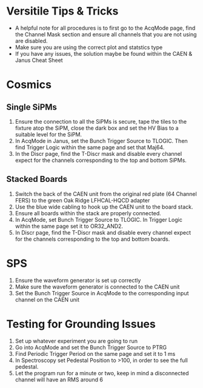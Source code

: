 # Versitile Tips & Tricks
- A helpful note for all procedures is to first go to the AcqMode page, find the Channel Mask section and ensure all channels that you are not using are disabled.
- Make sure you are using the correct plot and statstics type
- If you have any issues, the solution maybe be found within the CAEN & Janus Cheat Sheet

# Cosmics

## Single SiPMs
1. Ensure the connection to all the SiPMs is secure, tape the tiles to the fixture atop the SiPM, close the dark box and set the HV Bias to a suitable level for the SiPM. 
2. In AcqMode in Janus, set the Bunch Trigger Source to TLOGIC. Then find Trigger Logic within the same page and set that Maj64.
3. In the Discr page, find the T-Discr mask and disable every channel expect for the channels corresponding to the top and bottom SiPMs. 

## Stacked Boards
1. Switch the back of the CAEN unit from the original red plate (64 Channel FERS) to the green Oak Ridge LFHCAL-HQCD adapter 
2. Use the blue wide cabling to hook up the CAEN unit to the board stack.
3. Ensure all boards within the stack are properly connected. 
4. In AcqMode, set Bunch Trigger Source to TLOGIC. In Trigger Logic within the same page set it to OR32_AND2.
5. In Discr page, find the T-Discr mask and disable every channel expect for the channels corresponding to the top and bottom boards.

# SPS
1. Ensure the waveform generator is set up correctly 
2. Make sure the waveform generator is connected to the CAEN unit
3. Set the Bunch Trigger Source in AcqMode to the corresponding input channel on the CAEN unit 

# Testing for Grounding Issues
1. Set up whatever experiment you are going to run 
2. Go into AcqMode and set the Bunch Trigger Source to PTRG
3. Find Periodic Trigger Period on the same page and set it to 1 ms
3. In Spectroscopy set Pedestal Position to >100, in order to see the full pedestal. 
4. Let the program run for a minute or two, keep in mind a disconnected channel will have an RMS around 6
